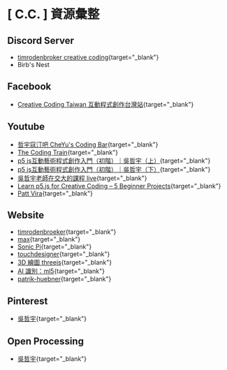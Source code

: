# \[ C.C. ]  資源彙整
## Discord Server
* [timrodenbroker creative coding](https://timrodenbroeker.de/community/discord/){target="_blank"}
* Birb's Nest

## Facebook
* [Creative Coding Taiwan 互動程式創作台灣站](https://www.facebook.com/creativecodingtaiwan){target="_blank"}

## Youtube
* [哲宇寇汀吧 CheYu's Coding Bar](https://www.youtube.com/@BossCODINGplease){target="_blank"}
* [The Coding Train](https://www.youtube.com/@TheCodingTrain){target="_blank"}
* [p5 js互動藝術程式創作入門（初階）｜吳哲宇（上）](https://www.youtube.com/watch?v=mPJldha7jY8){target="_blank"}
* [p5 js互動藝術程式創作入門（初階）｜吳哲宇（下）](https://www.youtube.com/watch?v=eOLfBnWPWN4){target="_blank"}
* [吳哲宇老師在交大的課程 live](https://www.youtube.com/@BossCODINGplease/streams){target="_blank"}
* [Learn p5.js for Creative Coding – 5 Beginner Projects](https://www.youtube.com/watch?v=o5t7PxRJSXk){target="_blank"}
* [Patt Vira](https://www.youtube.com/@pattvira){target="_blank"}

## Website
* [timrodenbroeker](https://timrodenbroeker.de/){target="_blank"}
* [max](https://cycling74.com/products/max){target="_blank"}
* [Sonic Pi](https://sonic-pi.net/){target="_blank"}
* [touchdesigner](https://derivative.ca/){target="_blank"}
* [3D 繪圖 threejs](https://threejs.org/){target="_blank"}
* [AI 識別：ml5](https://ml5js.org/){target="_blank"}
* [patrik-huebner](https://www.patrik-huebner.com/){target="_blank"}
 

## Pinterest
* [吳哲宇](https://www.pinterest.com/majerowob/){target="_blank"}

## Open Processing
* [吳哲宇](https://openprocessing.org/user/139364?view=sketches&o=48){target="_blank"}
